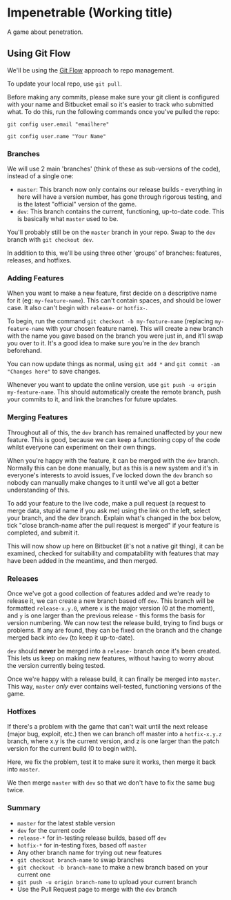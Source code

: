 # Impenetrable (Working title) #

A game about penetration.

## Using Git Flow ##

We'll be using the [Git Flow](https://www.atlassian.com/git/tutorials/comparing-workflows/gitflow-workflow) approach to repo management.

To update your local repo, use `git pull`.

Before making any commits, please make sure your git client is configured with your name and Bitbucket email so it's easier to track who submitted what. To do this, run the following commands once you've pulled the repo:

`git config user.email "emailhere"`

`git config user.name "Your Name"`

### Branches ###

We will use 2 main 'branches' (think of these as sub-versions of the code), instead of a single one:

* `master`: This branch now only contains our release builds - everything in here will have a version number, has gone through rigorous testing, and is the latest "official" version of the game.
* `dev`: This branch contains the current, functioning, up-to-date code. This is basically what `master` used to be.

You'll probably still be on the `master` branch in your repo. Swap to the `dev` branch with `git checkout dev`.

In addition to this, we'll be using three other 'groups' of branches: features, releases, and hotfixes.

### Adding Features ###

When you want to make a new feature, first decide on a descriptive name for it (eg: `my-feature-name`). This can't contain spaces, and should be lower case. It also can't begin with `release-` or `hotfix-`.

To begin, run the command `git checkout -b my-feature-name` (replacing `my-feature-name` with your chosen feature name). This will create a new branch with the name you gave based on the branch you were just in, and it'll swap you over to it. It's a good idea to make sure you're in the `dev` branch beforehand.

You can now update things as normal, using `git add *` and `git commit -am "Changes here"` to save changes.

Whenever you want to update the online version, use `git push -u origin my-feature-name`. This should automatically create the remote branch, push your commits to it, and link the branches for future updates.

### Merging Features ###

Throughout all of this, the `dev` branch has remained unaffected by your new feature. This is good, because we can keep a functioning copy of the code whilst everyone can experiment on their own things.

When you're happy with the feature, it can be merged with the `dev` branch. Normally this can be done manually, but as this is a new system and it's in everyone's interests to avoid issues, I've locked down the `dev` branch so nobody can manually make changes to it until we've all got a better understanding of this.

To add your feature to the live code, make a pull request (a request to merge data, stupid name if you ask me) using the link on the left, select your branch, and the dev branch. Explain what's changed in the box below, tick "close branch-name after the pull request is merged" if your feature is completed, and submit it.

This will now show up here on Bitbucket (it's not a native git thing), it can be examined, checked for suitability and compatability with features that may have been added in the meantime, and then merged.

### Releases ###

Once we've got a good collection of features added and we're ready to release it, we can create a new branch based off `dev`. This branch will be formatted `release-x.y.0`, where `x` is the major version (0 at the moment), and `y` is one larger than the previous release - this forms the basis for version numbering. We can now test the release build, trying to find bugs or problems. If any are found, they can be fixed on the branch and the change merged back into `dev` (to keep it up-to-date).

`dev` should **never** be merged into a `release-` branch once it's been created. This lets us keep on making new features, without having to worry about the version currently being tested.

Once we're happy with a release build, it can finally be merged into `master`. This way, `master` *only* ever contains well-tested, functioning versions of the game.

### Hotfixes ###

If there's a problem with the game that can't wait until the next release (major bug, exploit, etc.) then we can branch off master into a `hotfix-x.y.z` branch, where x.y is the current version, and z is one larger than the patch version for the current build (0 to begin with).

Here, we fix the problem, test it to make sure it works, then merge it back into `master`.

We then merge `master` with `dev` so that we don't have to fix the same bug twice.


### Summary ###

* `master` for the latest stable version
* `dev` for the current code
* `release-*` for in-testing release builds, based off `dev`
* `hotfix-*` for in-testing fixes, based off `master`
* Any other branch name for trying out new features
* `git checkout branch-name` to swap branches
* `git checkout -b branch-name` to make a new branch based on your current one
* `git push -u origin branch-name` to upload your current branch
* Use the Pull Request page to merge with the `dev` branch